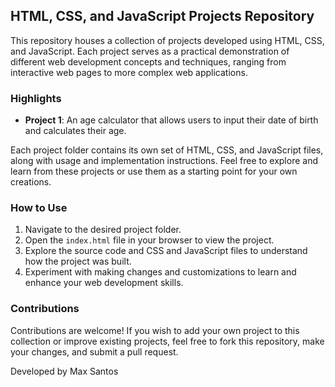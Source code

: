## HTML, CSS, and JavaScript Projects Repository

This repository houses a collection of projects developed using HTML, CSS, and JavaScript. Each project serves as a practical demonstration of different web development concepts and techniques, ranging from interactive web pages to more complex web applications.

### Highlights

- **Project 1**: An age calculator that allows users to input their date of birth and calculates their age.


Each project folder contains its own set of HTML, CSS, and JavaScript files, along with usage and implementation instructions. Feel free to explore and learn from these projects or use them as a starting point for your own creations.

### How to Use

1. Navigate to the desired project folder.
2. Open the `index.html` file in your browser to view the project.
3. Explore the source code and CSS and JavaScript files to understand how the project was built.
4. Experiment with making changes and customizations to learn and enhance your web development skills.

### Contributions

Contributions are welcome! If you wish to add your own project to this collection or improve existing projects, feel free to fork this repository, make your changes, and submit a pull request.



Developed by Max Santos
